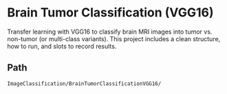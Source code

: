 # Brain Tumor Classification (VGG16)

Transfer learning with VGG16 to classify brain MRI images into tumor vs. non-tumor (or multi-class variants). This project includes a clean structure, how to run, and slots to record results.

## Path
`ImageClassification/BrainTumorClassificationVGG16/`
